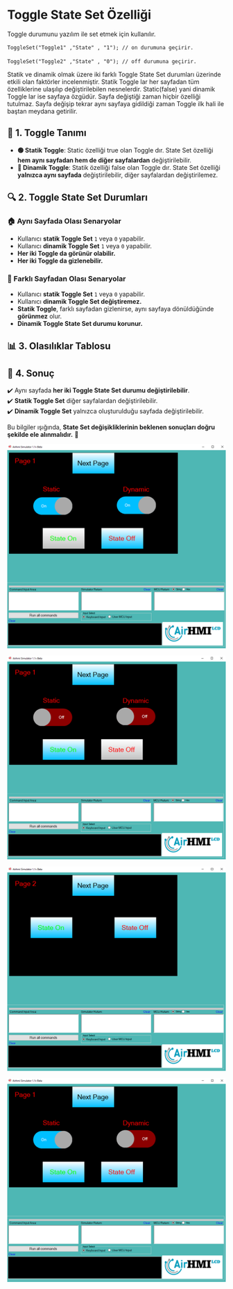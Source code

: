 # Toggle State Set Özelliği

Toggle durumunu yazılım ile set etmek için kullanılır.

```
ToggleSet("Toggle1" ,"State" , "1"); // on durumuna geçirir.

ToggleSet("Toggle2" ,"State" , "0"); // off durumuna geçirir.
```
Statik ve dinamik olmak üzere iki farklı Toggle State Set durumları üzerinde etkili olan faktörler incelenmiştir.
Statik Toggle lar her sayfadan tüm özelliklerine ulaşılıp değiştirilebilen nesnelerdir. Static(false) yani dinamik Toggle lar ise sayfaya özgüdür.
Sayfa değiştiği zaman hiçbir özelliği tutulmaz. Sayfa değişip tekrar aynı sayfaya gidildiği zaman Toggle ilk hali ile baştan meydana getirilir. 

## 📌 1. Toggle Tanımı
- **🟢 Statik Toggle**: Static özelliği true olan Toggle dır. State Set  özelliği **hem aynı sayfadan hem de diğer sayfalardan** değiştirilebilir.
- **🔵 Dinamik Toggle**: Statik özelliği false olan Toggle dır. State Set  özelliği **yalnızca aynı sayfada** değiştirilebilir, diğer sayfalardan değiştirilemez.

## 🔍 2. Toggle State Set Durumları
### 🏠 Aynı Sayfada Olası Senaryolar
- Kullanıcı **statik Toggle Set** `1` veya `0` yapabilir.
- Kullanıcı **dinamik Toggle Set** `1` veya `0` yapabilir.
- **Her iki Toggle da görünür olabilir.**
- **Her iki Toggle da gizlenebilir.**

### 🔄 Farklı Sayfadan Olası Senaryolar
- Kullanıcı **statik Toggle Set** `1` veya `0` yapabilir.
- Kullanıcı **dinamik Toggle Set değiştiremez.**
- **Statik Toggle**, farklı sayfadan gizlenirse, aynı sayfaya dönüldüğünde **görünmez** olur.
- **Dinamik Toggle State Set durumu korunur.**

## 📊 3. Olasılıklar Tablosu


## 🎯 4. Sonuç
✔️ Aynı sayfada **her iki Toggle State Set durumu değiştirilebilir**.  
✔️ **Statik Toggle Set** diğer sayfalardan değiştirilebilir.  
✔️ **Dinamik Toggle Set** yalnızca oluşturulduğu sayfada değiştirilebilir.  

Bu bilgiler ışığında, **State Set değişikliklerinin beklenen sonuçları doğru şekilde ele alınmalıdır.** 🚀

![Açıklama Metni](1.png)

![Açıklama Metni](2.png)

![Açıklama Metni](3.png)

![Açıklama Metni](4.png)


